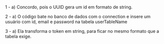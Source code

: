 1 - a)
Concordo, pois o UUID gera um id em formato de string.

2 - a) 
O código bate no banco de dados com o connection e insere um usuário com id, email e password na tabela userTableName

3 - a)
Ela transforma o token em string, para ficar no mesmo formato que a tabela exige.